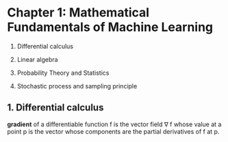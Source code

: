 # Chapter 1: Mathematical Fundamentals of Machine Learning

1. Differential calculus

2. Linear algebra

3. Probability Theory and Statistics

4. Stochastic process and sampling principle

## 1. Differential calculus
**gradient** of a differentiable function f is the vector field $\nabla$ f whose value at a point p is the vector whose components are the partial derivatives of f at p.

